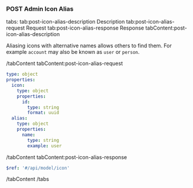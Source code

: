 ### POST Admin Icon Alias

tabs:
tab:post-icon-alias-description Description
tab:post-icon-alias-request Request
tab:post-icon-alias-response Response
tabContent:post-icon-alias-description

Aliasing icons with alternative names allows others to find them. For example `account` may also be known as `user` or `person`.

/tabContent
tabContent:post-icon-alias-request

```yaml
type: object
properties:
  icon:
    type: object
    properties:
      id:
        type: string
        format: uuid
  alias:
    type: object
    properties:
      name:
        type: string
        example: user
```

/tabContent
tabContent:post-icon-alias-response

```yaml
$ref: '#/api/model/icon'
```

/tabContent
/tabs